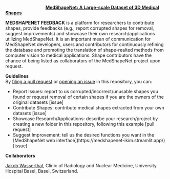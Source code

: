 &emsp;  &emsp; &emsp;  &emsp;  &emsp; &emsp; &emsp;  **[MedShapeNet: A Large-scale Dataset of 3D Medical Shapes](https://medshapenet-ikim.streamlit.app/)** 

**MEDSHAPENET FEEDBACK** is a platform for researchers to contribute shapes, provide feedbacks (e.g., report corrupted shapes for removal, suggest improvements) and showcase their own research/applications utilizing MedShapeNet. It is an important mean of communication for MedShapeNet developers, users and contributors for continuously refining the database and promoting the translation of shape-realted methods from computer vision to medical applications. Shape contributors have the chance of being listed as collaborators of the MedShapeNet project upon request. 


**Guidelines**  <br>
By [filing a pull request](https://github.com/Jianningli/medshapenet-feedback/pulls) or [opening an issue](https://github.com/Jianningli/medshapenet-feedback/issues) in this repository, you can:

<ul>
  <li>Report Issues: report to us corrupted/incorrect/unusable shapes you found or request removal of certain shapes if you are the owners of the original datasets [issue]</li>
  <li>Contribute Shapes: contribute medical shapes extracted from your own datasets [issue]</li>
  <li>Showcase Research/Applications: describe your research/project by creating a new folder in this repository, following this example [pull request]</li>
  <li>Suggest Improvement: tell us the desired functions you want in the [MedShapeNet web interface](https://medshapenet-ikim.streamlit.app/) [issue]</li>
</ul>



**Collaborators**

[Jakob Wasserthal](https://github.com/wasserth/TotalSegmentator),  Clinic of Radiology and Nuclear Medicine, University Hospital Basel, Basel, Switzerland. <br>
